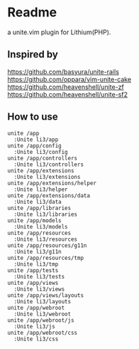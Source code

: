 # Readme

a unite.vim plugin for Lithium(PHP).

## Inspired by

<https://github.com/basyura/unite-rails>  
<https://github.com/oppara/vim-unite-cake>  
<https://github.com/heavenshell/unite-zf>  
<https://github.com/heavenshell/unite-sf2>  

## How to use

    unite /app
      :Unite li3/app
    unite /app/config
      :Unite li3/config
    unite /app/controllers
      :Unite li3/controllers
    unite /app/extensions
      :Unite li3/extensions
    unite /app/extensions/helper
      :Unite li3/helper
    unite /app/extensions/data
      :Unite li3/data
    unite /app/libraries
      :Unite li3/libraries
    unite /app/models
      :Unite li3/models
    unite /app/resources
      :Unite li3/resources
    unite /app/resources/g11n
      :Unite li3/g11n
    unite /app/resources/tmp
      :Unite li3/tmp
    unite /app/tests
      :Unite li3/tests
    unite /app/views
      :Unite li3/views
    unite /app/views/layouts
      :Unite li3/layouts
    unite /app/webroot
      :Unite li3/webroot
    unite /app/webroot/js
      :Unite li3/js
    unite /app/webroot/css
      :Unite li3/css
